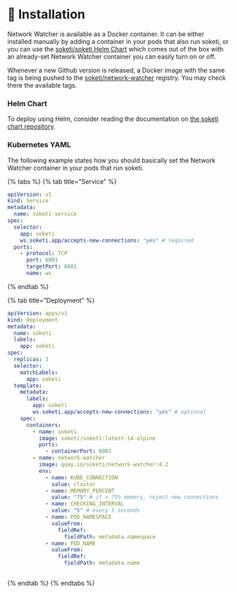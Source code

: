 # 🚀 Installation

Network Watcher is available as a Docker container. It can be either installed manually by adding a container in your pods that also run soketi, or you can use the [soketi/soketi Helm Chart](https://github.com/soketi/charts/tree/master/charts/soketi) which comes out of the box with an already-set Network Watcher container you can easily turn on or off.

Whenever a new Github version is released, a Docker image with the same tag is being pushed to the [soketi/network-watcher](https://hub.docker.com/r/soketi/network-watcher) registry. You may check there the available tags.

### Helm Chart

To deploy using Helm, consider reading the documentation on [the soketi chart repository](https://github.com/soketi/charts/tree/master/charts/soketi).

### Kubernetes YAML

The following example states how you should basically set the Network Watcher container in your pods that run soketi.

{% tabs %}
{% tab title="Service" %}
```yaml
apiVersion: v1
kind: Service
metadata:
  name: soketi-service
spec:
  selector:
    app: soketi
    ws.soketi.app/accepts-new-connections: "yes" # required
  ports:
    - protocol: TCP
      port: 6001
      targetPort: 6001
      name: ws
```
{% endtab %}

{% tab title="Deployment" %}
```yaml
apiVersion: apps/v1
kind: Deployment
metadata:
  name: soketi
  labels:
    app: soketi
spec:
  replicas: 3
  selector:
    matchLabels:
      app: soketi
  template:
    metadata:
      labels:
        app: soketi
        ws.soketi.app/accepts-new-connections: "yes" # optional
    spec:
      containers:
        - name: soketi
          image: soketi/soketi:latest-14-alpine
          ports:
            - containerPort: 6001
        - name: network-watcher
          image: quay.io/soketi/network-watcher:4.2
          env:
            - name: KUBE_CONNECTION
              value: cluster
            - name: MEMORY_PERCENT
              value: "75" # if > 75% memory, reject new connections
            - name: CHECKING_INTERVAL
              value: "5" # every 5 seconds
            - name: POD_NAMESPACE
              valueFrom:
                fieldRef:
                  fieldPath: metadata.namespace
            - name: POD_NAME
              valueFrom:
                fieldRef:
                  fieldPath: metadata.name
          
```
{% endtab %}
{% endtabs %}
